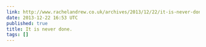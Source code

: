 ```yaml
---
link: http://www.rachelandrew.co.uk/archives/2013/12/22/it-is-never-done/
date: 2013-12-22 16:53 UTC
published: true
title: It is never done.
tags: []
---
```



